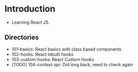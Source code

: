 # Introduction

- Learning React JS.

## Directories

- 101-basics: React basics with class based components
- 102-hooks: React inbuilt hooks
- 103-custom-hooks: React Custom Hooks
- [TODO] 104-context-api: Did long back, need to check again
